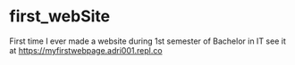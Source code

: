 # first_webSite

First time I ever made a website during 1st semester of Bachelor in IT
see it at https://myfirstwebpage.adri001.repl.co
